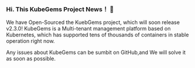 ### Hi. This KubeGems Project News！ 📝


We have Open-Sourced the KuebGems project, which will soon release v2.3.0!
KubeGems is a Multi-tenant management platform based on Kubernetes, which has supported tens of thousands of containers in stable operation right now.

Any issues about KubeGems can be sumbit on GitHub,and We will solve it as soon as possible.
